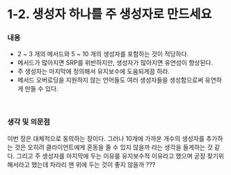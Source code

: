 # 1-2. 생성자 하나를 주 생성자로 만드세요

### 내용

* 2 ~ 3 개의 메서드와 5 ~ 10 개의 생성자를 포함하는 것이 적당하다.
* 메서드가 많아지면 SRP를 위반하지만, 생성자가 많아지면 유연성이 향상된다.
* 주 생성자는 마지막에 정의해서 유지보수에 도움되게끔 하라.
* 메서드 오버로딩을 지원하지 않는 언어들도 여러 생성자들을 생성함으로써 유연하게 만들 수 있다.

<br/>

### 생각 및 의문점

이번 장은 대체적으로 동의하는 장이다. 그러나 10개에 가까운 개수의 생성자를 추가하는 것은 오히려 클라이언트에게 혼동을 줄 수 있지 않을까 라는 생각을 들게하는 것 같다. 그리고 주 생성자를 마지막에 두는 이유를 유지보수적 이유라고 했으며 곧장 찾기위해서라고 했는데 차라리 맨 위에 두는 것이 좋지 않을까 ??? 